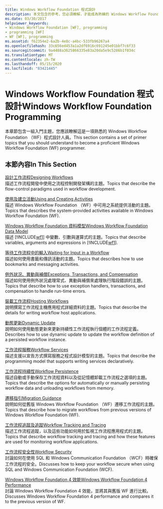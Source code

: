 ```yaml
---
title: Windows Workflow Foundation 程式設計
description: 本文包含的參考，您必須瞭解，才能成為熟練的 Windows Workflow Foundation 程式設計人員。
ms.date: 03/30/2017
helpviewer_keywords:
- Windows Workflow Foundation [WF], programming
- programming [WF]
- WF [WF], programming
ms.assetid: f62354e2-6a2b-4e8c-a4bc-533fb96267a4
ms.openlocfilehash: 33c656ed453a1a2df6916c691245e01bbf7c6f33
ms.sourcegitcommit: 9a4488a3625866335e83a20da5e9c5286b1f034c
ms.translationtype: MT
ms.contentlocale: zh-TW
ms.lasthandoff: 05/15/2020
ms.locfileid: "83421445"
---
```

# <a name="windows-workflow-foundation-programming"></a><span data-ttu-id="62fe8-103">Windows Workflow Foundation 程式設計</span><span class="sxs-lookup"><span data-stu-id="62fe8-103">Windows Workflow Foundation Programming</span></span>
<span data-ttu-id="62fe8-104">本章節包含一組入門主題，您應該瞭解這是一項熟悉的 Windows Workflow Foundation （WF）程式設計人員。</span><span class="sxs-lookup"><span data-stu-id="62fe8-104">This section contains a set of primer topics that you should understand to become a proficient Windows Workflow Foundation (WF) programmer.</span></span>  
  
## <a name="in-this-section"></a><span data-ttu-id="62fe8-105">本節內容</span><span class="sxs-lookup"><span data-stu-id="62fe8-105">In This Section</span></span>  
 [<span data-ttu-id="62fe8-106">設計工作流程</span><span class="sxs-lookup"><span data-stu-id="62fe8-106">Designing Workflows</span></span>](designing-workflows.md)  
 <span data-ttu-id="62fe8-107">描述工作流程開發中使用之流程控制開發架構的主題。</span><span class="sxs-lookup"><span data-stu-id="62fe8-107">Topics that describe the flow-control paradigms used in workflow development.</span></span>  
  
 [<span data-ttu-id="62fe8-108">使用及建立活動</span><span class="sxs-lookup"><span data-stu-id="62fe8-108">Using and Creating Activities</span></span>](using-and-creating-activities.md)  
 <span data-ttu-id="62fe8-109">描述 Windows Workflow Foundation （WF）中可用之系統提供活動的主題。</span><span class="sxs-lookup"><span data-stu-id="62fe8-109">Topics that describes the system-provided activities available in Windows Workflow Foundation (WF).</span></span>  
  
 [<span data-ttu-id="62fe8-110">Windows Workflow Foundation 資料模型</span><span class="sxs-lookup"><span data-stu-id="62fe8-110">Windows Workflow Foundation Data Model</span></span>](data-model.md)  
 <span data-ttu-id="62fe8-111">描述 [!INCLUDE[wf1](../../../includes/wf1-md.md)] 中變數、引數與運算式的主題。</span><span class="sxs-lookup"><span data-stu-id="62fe8-111">Topics that describe variables, arguments and expressions in [!INCLUDE[wf1](../../../includes/wf1-md.md)].</span></span>  
  
 [<span data-ttu-id="62fe8-112">等待工作流程中的輸入</span><span class="sxs-lookup"><span data-stu-id="62fe8-112">Waiting for Input in a Workflow</span></span>](waiting-for-input-in-a-workflow.md)  
 <span data-ttu-id="62fe8-113">描述如何使用書籤和傳訊活動的主題。</span><span class="sxs-lookup"><span data-stu-id="62fe8-113">Topics that describes how to use bookmarks and messaging activities.</span></span>  
  
 [<span data-ttu-id="62fe8-114">例外狀況、異動與補償</span><span class="sxs-lookup"><span data-stu-id="62fe8-114">Exceptions, Transactions, and Compensation</span></span>](exceptions-transactions-and-compensation.md)  
 <span data-ttu-id="62fe8-115">描述如何使用例外狀況處理常式、異動與補償來處理執行階段錯誤的主題。</span><span class="sxs-lookup"><span data-stu-id="62fe8-115">Topics that describe how to use exception handlers, transactions, and compensation to handle run-time errors.</span></span>  
  
 [<span data-ttu-id="62fe8-116">裝載工作流程</span><span class="sxs-lookup"><span data-stu-id="62fe8-116">Hosting Workflows</span></span>](hosting-workflows.md)  
 <span data-ttu-id="62fe8-117">說明撰寫工作流程主機應用程式詳細資料的主題。</span><span class="sxs-lookup"><span data-stu-id="62fe8-117">Topics that describe the details for writing workflow host applications.</span></span>  
  
 [<span data-ttu-id="62fe8-118">動態更新</span><span class="sxs-lookup"><span data-stu-id="62fe8-118">Dynamic Update</span></span>](dynamic-update.md)  
 <span data-ttu-id="62fe8-119">說明如何使用動態更新來更新持續性工作流程執行個體的工作流程定義。</span><span class="sxs-lookup"><span data-stu-id="62fe8-119">Describes how to use dynamic update to update the workflow definition of a persisted workflow instance.</span></span>  
  
 [<span data-ttu-id="62fe8-120">工作流程服務</span><span class="sxs-lookup"><span data-stu-id="62fe8-120">Workflow Services</span></span>](../wcf/feature-details/workflow-services.md)  
 <span data-ttu-id="62fe8-121">描述支援以宣告方式撰寫服務之程式設計模型的主題。</span><span class="sxs-lookup"><span data-stu-id="62fe8-121">Topics that describe the programming model that supports writing services declaratively.</span></span>  
  
 [<span data-ttu-id="62fe8-122">工作流程持續性</span><span class="sxs-lookup"><span data-stu-id="62fe8-122">Workflow Persistence</span></span>](workflow-persistence.md)  
 <span data-ttu-id="62fe8-123">描述自動或手動保存工作流程資料以及從記憶體卸載工作流程之選項的主題。</span><span class="sxs-lookup"><span data-stu-id="62fe8-123">Topics that describe the options for automatically or manually persisting workflow data and unloading workflows from memory.</span></span>  
  
 [<span data-ttu-id="62fe8-124">遷移指引</span><span class="sxs-lookup"><span data-stu-id="62fe8-124">Migration Guidance</span></span>](migration-guidance.md)  
 <span data-ttu-id="62fe8-125">說明如何從舊版 Windows Workflow Foundation （WF）遷移工作流程的主題。</span><span class="sxs-lookup"><span data-stu-id="62fe8-125">Topics that describe how to migrate workflows from previous versions of Windows Workflow Foundation (WF).</span></span>  
  
 [<span data-ttu-id="62fe8-126">工作流程追蹤及追蹤</span><span class="sxs-lookup"><span data-stu-id="62fe8-126">Workflow Tracking and Tracing</span></span>](workflow-tracking-and-tracing.md)  
 <span data-ttu-id="62fe8-127">描述工作流程追蹤，以及這些功能如何用於監視工作流程應用程式的主題。</span><span class="sxs-lookup"><span data-stu-id="62fe8-127">Topics that describe workflow tracking and tracing and how these features are used for monitoring workflow applications.</span></span>  
  
 [<span data-ttu-id="62fe8-128">工作流程安全性</span><span class="sxs-lookup"><span data-stu-id="62fe8-128">Workflow Security</span></span>](workflow-security.md)  
 <span data-ttu-id="62fe8-129">討論如何在使用 SQL 和 Windows Communication Foundation （WCF）時確保工作流程的安全。</span><span class="sxs-lookup"><span data-stu-id="62fe8-129">Discusses how to keep your workflow secure when using SQL and Windows Communication Foundation (WCF).</span></span>  
  
 [<span data-ttu-id="62fe8-130">Windows Workflow Foundation 4 效能</span><span class="sxs-lookup"><span data-stu-id="62fe8-130">Windows Workflow Foundation 4 Performance</span></span>](performance.md)  
 <span data-ttu-id="62fe8-131">討論 Windows Workflow Foundation 4 效能，並將其與舊版 WF 進行比較。</span><span class="sxs-lookup"><span data-stu-id="62fe8-131">Discusses Windows Workflow Foundation 4 performance and compares it to the previous version of WF.</span></span>
